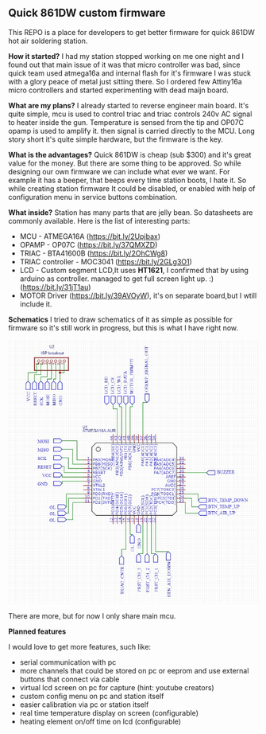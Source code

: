 ## **Quick 861DW custom firmware**

This REPO is a place for developers to get better firmware for quick 861DW hot air soldering station. 

**How it started?**
I had my station stopped working on me one night and I found out that main issue of it was that micro controller was bad, since quick team used atmega16a and internal flash for it's firmware I was stuck with a glory peace of metal just sitting there. So I ordered few Attiny16a micro controllers and started experimenting with dead maijn board. 
 
 **What are my plans?**
I already started to reverse engineer main board. It's quite simple, mcu is used to control triac and triac controls 240v AC signal to heater inside the gun. Temperature is sensed from the tip and OP07C opamp is used to amplify it. then signal is carried directly to the MCU. Long story short it's quite simple hardware, but the firmware is the key.

**What is the advantages?**
Quick 861DW is cheap (sub $300) and it's great value for the money. But there are some thing to be approved. So while designing our own firmware we can include what ever we want. For example it has a beeper, that beeps every time station boots, I hate it. So while creating station firmware It could be disabled, or enabled with help of configuration menu in service buttons combination.

**What inside?**
Station has many parts that are jelly bean. So datasheets are commonly available.
Here is the list of interesting parts:

 - MCU - ATMEGA16A (https://bit.ly/2Upjbax)
 - OPAMP - OP07C (https://bit.ly/37QMXZD)
 - TRIAC - BTA41600B (https://bit.ly/2OhCWg8)
 - TRIAC controller - MOC3041 (https://bit.ly/2GLg3O1)
 - LCD - Custom segment LCD,It uses **HT1621**, I confirmed that by using arduino as controller. managed to get full screen light up. :) (https://bit.ly/31jT1au)
 - MOTOR Driver (https://bit.ly/39AVOyW), it's on separate board,but I wtill include it.
  
**Schematics**
I tried to draw schematics of it as simple as possible for firmware so it's still work in progress, but this is what I have right now.

![schematic_image](https://raw.githubusercontent.com/VeryFastSnail/Quick861dw/master/Pictures/MCU_pinout.jpg)

There are more, but for now I only share main mcu.


**Planned features**

I would love to get more features, such like:
 - serial communication with pc
 - more channels that could be stored on pc or eeprom and use external buttons that connect via cable
 - virtual lcd screen on pc for capture (hint: youtube creators)
 - custom config menu on pc and station itself
 - easier calibration via pc or station itself
 - real time temperature display on screen (configurable)
 - heating element on/off time on lcd (configurable)
